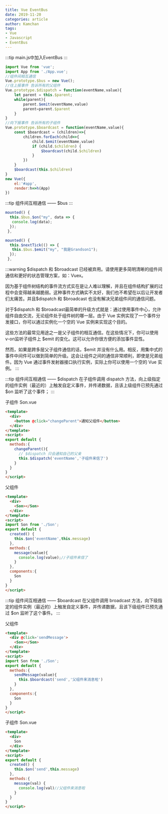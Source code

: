 ```yaml
---
title: Vue EventBus
date: 2019-11-20
categories: article
author: Kamchan
tags:
- Vue
- Javascript
- EventBus
---
```


:::tip
main.js中加入EventBus
:::

```js
import Vue from 'vue';
import App from './App.vue';
//组件间相互通信
Vue.prototype.$bus = new Vue();
//往上报事件 告诉所有的父组件
Vue.prototype.$dispatch = function(eventName,value){
	let parent = this.$parent;
	while(parent){
		parent.$emit(eventName,value)
		parent=parent.$parent
	}
}
//向下报事件 告诉所有的子组件
Vue.prototype.$boardcast = function(eventName,value){
	const $boardcast = (children)=>{
		children.forEach(child=>{
			child.$emit(eventName,value)
			if (child.$children) {
				$boardcast(child.$children)
			}
		})
	}
	$boardcast(this.$children)
}
new Vue({
	el:'#app',
	render:h=>h(App)
})
```

:::tip
组件间互相通信 —— $bus
:::

```js
mounted() {
  this.$bus.$on("my", data => {
   console.log(data);
  });
 },
```

```js
mounted() {
  this.$nextTick(() => {
   this.$bus.$emit("my", "我是Grandson1");
  });
 },
```

:::warning
$dispatch 和 $broadcast 已经被弃用。请使用更多简明清晰的组件间通信和更好的状态管理方案，如：Vuex。

因为基于组件树结构的事件流方式实在是让人难以理解，并且在组件结构扩展的过程中会变得越来越脆弱。这种事件方式确实不太好，我们也不希望在以后让开发者们太痛苦。并且$dispatch 和 $broadcast 也没有解决兄弟组件间的通信问题。

对于$dispatch 和 $broadcast最简单的升级方式就是：通过使用事件中心，允许组件自由交流，无论组件处于组件树的哪一层。由于 Vue 实例实现了一个事件分发接口，你可以通过实例化一个空的 Vue 实例来实现这个目的。

这些方法的最常见用途之一是父子组件的相互通信。在这些情况下，你可以使用 v-on监听子组件上 $emit 的变化。这可以允许你很方便的添加事件显性。

然而，如果是跨多层父子组件通信的话，$emit 并没有什么用。相反，用集中式的事件中间件可以做到简单的升级。这会让组件之间的通信非常顺利，即使是兄弟组件。因为 Vue 通过事件发射器接口执行实例，实际上你可以使用一个空的 Vue 实例。
:::

:::tip
组件间互相通信 —— $dispatch
在子组件调用 dispatch 方法，向上级指定的组件实例（最近的）上触发自定义事件，并传递数据，且该上级组件已预先通过 $on 监听了这个事件；
:::

子组件 Son.vue
```html
<template>
  <div>
    <button @click="changeParent">通知父组件</button>
  </div>
</template>
<script>
export default {
  methods:{
    changeParent(){ 
      // $dispatch 只会通知自己的父亲 
      this.$dispatch('eventName','子组件来信了')
    }
  }
}
</script>
```

父组件
```html
<template>
  <div>
    <Son></Son>
  </div>
</template>
<script>
import Son from './Son';
export default {
  created() {
    this.$on('eventName',this.message)
  },
  methods:{
    message(value){
      console.log(value);//子组件来信了
    }
  },
  components:{
    Son
  }
}
</script>
```

:::tip
组件间互相通信 —— $boardcast
在父组件调用 broadcast 方法，向下级指定的组件实例（最近的）上触发自定义事件，并传递数据，且该下级组件已预先通过 $on 监听了这个事件。
:::

父组件
```html
<template>
  <div @click='sendMessage'>
    <Son></Son>
  </div>
</template>
<script>
import Son from './Son';
export default {
  methods:{
    sendMessage(value){
      this.$boardcast('send','父组件来消息啦')
    }
  },
  components:{
    Son
  }
}
</script>
```

子组件 Son.vue
```html
<template>
  <div>
    Son
  </div>
</template>
<script>
export default {
  created() {
    this.$on('send',this.message)
  },
  methods:{
    message(val) {
      console.log(val)//父组件来消息啦
    }
  }
}
</script>
```